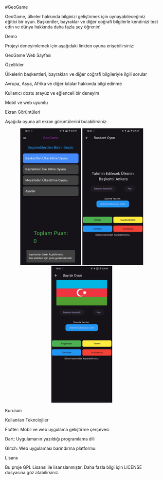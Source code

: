#GeoGame

GeoGame, ülkeler hakkında bilginizi geliştirmek için oynayabileceğiniz eğitici bir oyun. Başkentler, bayraklar ve diğer coğrafi bilgilerle kendinizi test edin ve dünya hakkında daha fazla şey öğrenin!

Demo

Projeyi deneyimlemek için aşağıdaki linkten oyuna erişebilirsiniz:

GeoGame Web Sayfası


Özellikler

Ülkelerin başkentleri, bayrakları ve diğer coğrafi bilgileriyle ilgili sorular

Avrupa, Asya, Afrika ve diğer kıtalar hakkında bilgi edinme

Kullanıcı dostu arayüz ve eğlenceli bir deneyim

Mobil ve web uyumlu


Ekran Görüntüleri

Aşağıda oyuna ait ekran görüntülerini bulabilirsiniz:

<p align="center">
  <img src="resimler/resim1.png" alt="Oyun Ekranı 1" width="200"/>
  <img src="resimler/resim2.png" alt="Oyun Ekranı 2" width="200"/>
  <img src="resimler/resim3.png" alt="Oyun Ekranı 3" width="200"/>
</p>Kurulum

Kullanılan Teknolojiler

Flutter: Mobil ve web uygulama geliştirme çerçevesi

Dart: Uygulamanın yazıldığı programlama dili

Glitch: Web uygulaması barındırma platformu


Lisans

Bu proje GPL Lisansı ile lisanslanmıştır. Daha fazla bilgi için LICENSE dosyasına göz atabilirsiniz.

